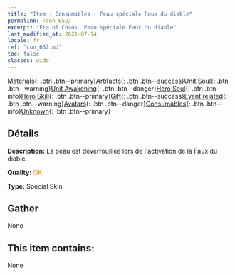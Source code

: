 ```yaml
---
title: "Item - Consumables - Peau spéciale Faux du diable"
permalink: /con_652/
excerpt: "Era of Chaos  Peau spéciale Faux du diable"
last_modified_at: 2021-07-14
locale: fr
ref: "con_652.md"
toc: false
classes: wide
---
```

 [Materials](/ItemsFR/){: .btn .btn--primary}[Artifacts](/ItemsFR/Artifacts/){: .btn .btn--success}[Unit Soul](/ItemsFR/UnitSoul/){: .btn .btn--warning}[Unit Awakening](/ItemsFR/UnitAwakening/){: .btn .btn--danger}[Hero Soul](/ItemsFR/HeroSoul/){: .btn .btn--info}[Hero Skill](/ItemsFR/HeroSkill/){: .btn .btn--primary}[Gift](/ItemsFR/Gift/){: .btn .btn--success}[Event related](/ItemsFR/Events/){: .btn .btn--warning}[Avatars](/ItemsFR/Avatars/){: .btn .btn--danger}[Consumables](/ItemsFR/Consumables/){: .btn .btn--info}[Unknown](/ItemsFR/Unknown/){: .btn .btn--primary}

## Détails
 **Description:** La peau est déverrouillée lors de l'activation de la Faux du diable.

 **Quality:** <span style="color: #FF8C00">OK</span>

 **Type:** Special Skin

## Gather

  None

## This item contains:

  None

